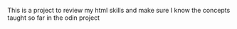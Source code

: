 This is a project to review my html skills and make sure I know the concepts taught so far in the odin project

